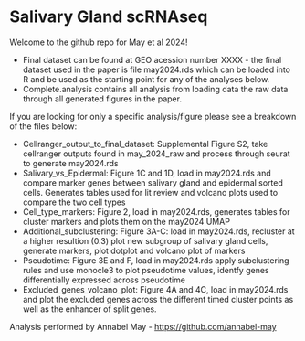 # Salivary Gland scRNAseq

Welcome to the github repo for May et al 2024!

* Final dataset can be found at GEO acession number XXXX - the final dataset used in the paper is file may2024.rds which can be loaded into R and be used as the starting point for any of the analyses below.
* Complete.analysis contains all analysis from loading data the raw data through all generated figures in the paper.

If you are looking for only a specific analysis/figure please see a breakdown of the files below:
* Cellranger_output_to_final_dataset: Supplemental Figure S2, take cellranger outputs found in may_2024_raw and process through seurat to generate may2024.rds 
* Salivary_vs_Epidermal: Figure 1C and 1D, load in may2024.rds and compare marker genes between salivary gland and epidermal sorted cells. Generates tables used for lit review and volcano plots used to compare the two cell types
* Cell_type_markers: Figure 2, load in may2024.rds, generates tables for cluster markers and plots them on the may2024 UMAP
* Additional_subclustering: Figure 3A-C: load in may2024.rds, recluster at a higher resultion (0.3) plot new subgroup of salivary gland cells, generate markers, plot dotplot and volcano plot of markers
* Pseudotime: Figure 3E and F, load in may2024.rds apply subclustering rules and use monocle3 to plot pseudotime values, identfy genes differentially expressed across pseudotime
* Excluded_genes_volcano_plot: Figure 4A and 4C, load in may2024.rds and plot the excluded genes across the different timed cluster points as well as the enhancer of split genes.

Analysis performed by Annabel May - https://github.com/annabel-may

